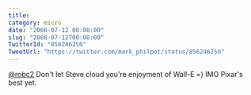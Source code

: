```yaml
---
title: 
category: micro
date: "2008-07-12 00:00:00"
slug: "2008-07-12T00:00:00"
TwitterId: "856246250"
TweetUrl: "https://twitter.com/mark_philpot/status/856246250"
---
```


[@robc2](https://twitter.com/robc2) Don't let Steve cloud you're enjoyment of
Wall-E =) IMO Pixar's best yet.
